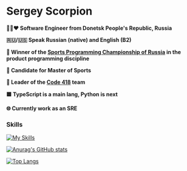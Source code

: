 # Sergey Scorpion

**🖤💙❤️ Software Engineer from Donetsk People's Republic, Russia**

**🇷🇺/🇺🇸 Speak Russian (native) and English (B2)**

**🥉 Winner of the [Sports Programming Championship of Russia](https://habr.com/ru/articles/870470) in the product programming discipline**

**🦾 Candidate for Master of Sports**

**👤 Leader of the [Code 418](https://github.com/code-418-dpr) team**

**🟦 TypeScript is a main lang, Python is next**

**🌐 Currently work as an SRE**

### Skills

[![My Skills](https://skillicons.dev/icons?i=py,qt,fastapi,nodejs,ts,js,nestjs,express,jest,postman,prometheus,html,css,tailwind,cs,kotlin,java,cpp,c,postgres,redis,sqlite,prisma,bash,arch,docker,git,obsidian,autocad,ps)](https://skillicons.dev)

[![Anurag's GitHub stats](https://github-readme-stats.vercel.app/api?username=Scorpi-ON&show_icons=true&theme=tokyonight)](https://github.com/anuraghazra/github-readme-stats)

[![Top Langs](https://github-readme-stats.vercel.app/api/top-langs/?username=Scorpi-ON&hide_progress=false&theme=tokyonight&langs_count=10&layout=donut)](https://github.com/anuraghazra/github-readme-stats)
